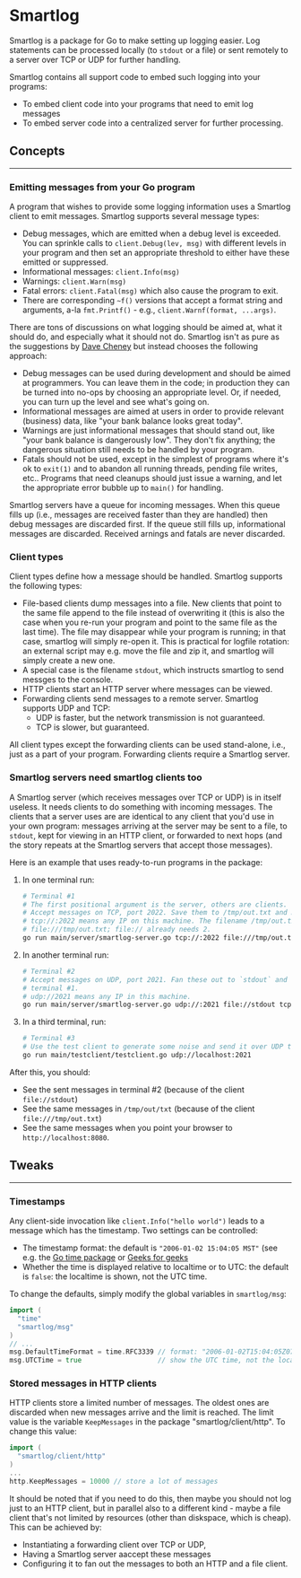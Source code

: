 # Smartlog

Smartlog is a package for Go to make setting up logging easier. Log statements can be processed locally (to `stdout` or a file) or sent remotely to a server over TCP or UDP for further handling.

Smartlog contains all support code to embed such logging into your programs:

- To embed client code into your programs that need to emit log messages
- To embed server code into a centralized server for further processing.

## Concepts
---

### Emitting messages from your Go program

A program that wishes to provide some logging information uses a Smartlog client to emit messages. Smartlog supports several message types:

- Debug messages, which are emitted when a debug level is exceeded. You can sprinkle calls to `client.Debug(lev, msg)` with different levels in your program and then set an appropriate threshold to either have these emitted or suppressed.
- Informational messages: `client.Info(msg)`
- Warnings: `client.Warn(msg)`
- Fatal errors: `client.Fatal(msg)` which also cause the program to exit.
- There are corresponding `~f()` versions that accept a format string and arguments, a-la `fmt.Printf()` - e.g., `client.Warnf(format, ...args)`.

There are tons of discussions on what logging should be aimed at, what it should do, and especially what it should not do. Smartlog isn't as pure as the suggestions by [Dave Cheney](https://dave.cheney.net/2015/11/05/lets-talk-about-logging) but instead chooses the following approach:

- Debug messages can be used during development and should be aimed at programmers. You can leave them in the code; in production they can be turned into no-ops by choosing an appropriate level. Or, if needed, you can turn up the level and see what's going on.
- Informational messages are aimed at users in order to provide relevant (business) data, like "your bank balance looks great today".
- Warnings are just informational messages that should stand out, like "your bank balance is dangerously low". They don't fix anything; the dangerous situation still needs to be handled by your program.
- Fatals should not be used, except in the simplest of programs where it's ok to `exit(1)` and to abandon all running threads, pending file writes, etc.. Programs that need cleanups should just issue a warning, and let the appropriate error bubble up to `main()` for handling.

Smartlog servers have a queue for incoming messages. When this queue fills up (i.e., messages are received faster than they are handled) then debug messages are discarded first. If the queue still fills up, informational messages are discarded. Received arnings and fatals are never discarded.

### Client types

Client types define how a message should be handled. Smartlog supports the following types:

- File-based clients dump messages into a file. New clients that point to the same file append to the file instead of overwriting it (this is also the case when you re-run your program and point to the same file as the last time). The file may disappear while your program is running; in that case, smartlog will simply re-open it. This is practical for logfile rotation: an external script may e.g. move the file and zip it, and smartlog will simply create a new one.
- A special case is the filename `stdout`, which instructs smartlog to send messges to the console.
- HTTP clients start an HTTP server where messages can be viewed.
- Forwarding clients send messages to a remote server. Smartlog supports UDP and TCP:
  - UDP is faster, but the network transmission is not guaranteed.
  - TCP is slower, but guaranteed.

All client types except the forwarding clients can be used stand-alone, i.e., just as a part of your program. Forwarding clients require a Smartlog server.

### Smartlog servers need smartlog clients too

A Smartlog server (which receives messages over TCP or UDP) is in itself useless. It needs clients to do something with incoming messages. The clients that a server uses are are identical to any client that you'd use in your own program: messages arriving at the server may be sent to a file, to `stdout`, kept for viewing in an HTTP client, or forwarded to next hops (and the story repeats at the Smartlog servers that accept those messages).

Here is an example that uses ready-to-run programs in the package:

1. In one terminal run:

   ```sh
   # Terminal #1
   # The first positional argument is the server, others are clients.
   # Accept messages on TCP, port 2022. Save them to /tmp/out.txt and make them viewable on http://localhost:8080.
   # tcp://:2022 means any IP on this machine. The filename /tmp/out.txt leads to three slashes in
   # file:///tmp/out.txt; file:// already needs 2.
   go run main/server/smartlog-server.go tcp://:2022 file:///tmp/out.txt http://localhost:8080
   ```

1. In another terminal run:

   ```sh
   # Terminal #2
   # Accept messages on UDP, port 2021. Fan these out to `stdout` and forward them to the TCP server in
   # terminal #1.
   # udp://2021 means any IP in this machine.
   go run main/server/smartlog-server.go udp://:2021 file://stdout tcp://localhost:2022
   ```

1. In a third terminal, run:

   ```sh
   # Terminal #3
   # Use the test client to generate some noise and send it over UDP to port 2021.
   go run main/testclient/testclient.go udp://localhost:2021
   ```

After this, you should:

- See the sent messages in terminal #2 (because of the client `file://stdout`)
- See the same messages in `/tmp/out/txt` (because of the client `file:///tmp/out.txt`)
- See the same messages when you point your browser to `http://localhost:8080`.

## Tweaks
---

### Timestamps

Any client-side invocation like `client.Info("hello world")` leads to a message which has the timestamp. Two settings can be controlled:

- The timestamp format: the default is `"2006-01-02 15:04:05 MST"` (see e.g. the [Go time package](https://pkg.go.dev/time) or [Geeks for geeks](https://www.geeksforgeeks.org/time-formatting-in-golang/)
- Whether the time is displayed relative to localtime or to UTC: the default is `false`: the localtime is shown, not the UTC time.

To change the defaults, simply modify the global variables in `smartlog/msg`:

```go
import (
  "time"
  "smartlog/msg"
)    
// ...
msg.DefaultTimeFormat = time.RFC3339 // format: "2006-01-02T15:04:05Z07:00"
msg.UTCTime = true                   // show the UTC time, not the localtime
```

### Stored messages in HTTP clients

HTTP clients store a limited number of messages. The oldest ones are discarded when new messages arrive and the limit is reached. The limit value is the variable `KeepMessages` in the package "smartlog/client/http". To change this value:

```go
import (
  "smartlog/client/http"
)
...
http.KeepMessages = 10000 // store a lot of messages
```

It should be noted that if you need to do this, then maybe you should not log just to an HTTP client, but in parallel also to a different kind - maybe a file client that's not limited by resources (other than diskspace, which is cheap). This can be achieved by:

- Instantiating a forwarding client over TCP or UDP,
- Having a Smartlog server aaccept these messages
- Configuring it to fan out the messages to both an HTTP and a file client.

